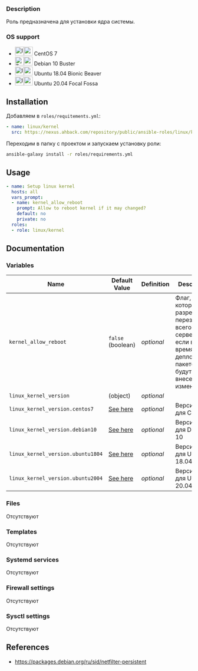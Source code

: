 <!---
Документация по оформлению README.md описана в https://docs.ahback.com/x/YoXiAQ

Ссылки на иконки (прямая ссылка и сокращенный вариант):
https://nexus.ahback.com/repository/public/icons/ansible-shared-roles-versions/alpha.png - https://cutt.ly/5hbiBil
https://nexus.ahback.com/repository/public/icons/ansible-shared-roles-versions/beta.png - https://cutt.ly/OhbiLir
https://nexus.ahback.com/repository/public/icons/ansible-shared-roles-versions/stable.png - https://cutt.ly/7hbu2Ze
https://nexus.ahback.com/repository/public/icons/ansible-shared-roles-versions/deprecated.png - https://cutt.ly/jhbiKOG
https://nexus.ahback.com/repository/public/icons/ansible-shared-roles-platforms/centos7.png - https://cutt.ly/Khbu0xO
https://nexus.ahback.com/repository/public/icons/ansible-shared-roles-platforms/debian10.png - https://cutt.ly/ghbu8oA
https://nexus.ahback.com/repository/public/icons/ansible-shared-roles-platforms/ubuntu18.png - https://cutt.ly/8hbu6WF
https://nexus.ahback.com/repository/public/icons/ansible-shared-roles-platforms/ubuntu20.png - https://cutt.ly/0hbiTvl
--->

### Description

Роль предназначена для установки ядра системы.

### OS support

- <img src="https://cutt.ly/7hbu2Ze" width="24" height="24" title="In production"><img src="https://cutt.ly/Khbu0xO" width="24" height="24"> CentOS 7
- <img src="https://cutt.ly/OhbiLir" width="24" height="24" title="Tested in sandbox"><img src="https://cutt.ly/ghbu8oA" width="24" height="24"> Debian 10 Buster
- <img src="https://cutt.ly/7hbu2Ze" width="24" height="24" title="In production"><img src="https://cutt.ly/8hbu6WF" width="24" height="24"> Ubuntu 18.04 Bionic Beaver
- <img src="https://cutt.ly/7hbu2Ze" width="24" height="24" title="In production"><img src="https://cutt.ly/0hbiTvl" width="24" height="24"> Ubuntu 20.04 Focal Fossa

<!--- Раздел о том, как устанавливать роль --->

## Installation

Добавляем в `roles/requitements.yml`:

```yaml
- name: linux/kernel
  src: https://nexus.ahback.com/repository/public/ansible-roles/linux/kernel-release-v3.0.tar.gz
```

Переходим в папку с проектом и запускаем установку роли:

```bash
ansible-galaxy install -r roles/requirements.yml
```

<!--- Раздел о том, как использовать роль --->

## Usage

```yaml
- name: Setup linux kernel
  hosts: all
  vars_prompt:
  - name: kernel_allow_reboot
    prompt: Allow to reboot kernel if it may changed?
    default: no
    private: no
  roles:
  - role: linux/kernel
```

<!--- Раздел о том, какие вещи можно кастомизировать, и что вообще к чему относится --->

## Documentation

### Variables

| Name								| Default Value					| Definition	| Description	|
| --------------------------------- | ----------------------------- | ------------- | ------------- |
| `kernel_allow_reboot`				| `false` (boolean)				| _optional_	| Флаг, которым мы разрешаем перезагрузку всего сервера, если во время деплоя пакетов, будут внесены изменения	|
| `linux_kernel_version`			| (object)						| _optional_	| 	|
| `linux_kernel_version.centos7`	| [See here](defaults/main.yml)	| _optional_	| Версия ядра для CentOS 7	|
| `linux_kernel_version.debian10`	| [See here](defaults/main.yml)	| _optional_	| Версия ядра для Debian 10	|
| `linux_kernel_version.ubuntu1804`	| [See here](defaults/main.yml)	| _optional_	| Версия ядра для Ubuntu 18.04	|
| `linux_kernel_version.ubuntu2004`	| [See here](defaults/main.yml)	| _optional_	| Версия ядра для Ubuntu 20.04	|

### Files

Отсутствуют

### Templates

Отсутствуют

### Systemd services

Отсутствуют

### Firewall settings

Отсутствуют

### Sysctl settings

Отсутствуют

<!--- Раздел с полезными ссылками, относящимися к роли --->

## References

- https://packages.debian.org/ru/sid/netfilter-persistent